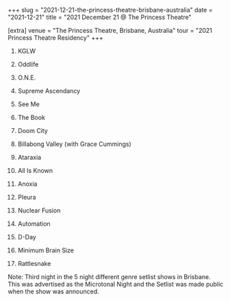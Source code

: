 +++
slug = "2021-12-21-the-princess-theatre-brisbane-australia"
date = "2021-12-21"
title = "2021 December 21 @ The Princess Theatre"

[extra]
venue = "The Princess Theatre, Brisbane, Australia"
tour = "2021 Princess Theatre Residency"
+++


 1. KGLW

 2. Oddlife

 3. O.N.E.

 4. Supreme Ascendancy

 5. See Me

 6. The Book

 7. Doom City

 8. Billabong Valley
    (with Grace Cummings)

 9. Ataraxia

10. All Is Known

11. Anoxia

12. Pleura

13. Nuclear Fusion

14. Automation

15. D-Day

16. Minimum Brain Size

17. Rattlesnake


Note: Third night in the 5 night different genre setlist shows in
Brisbane. This was advertised as the Microtonal Night and the Setlist
was made public when the show was announced.
